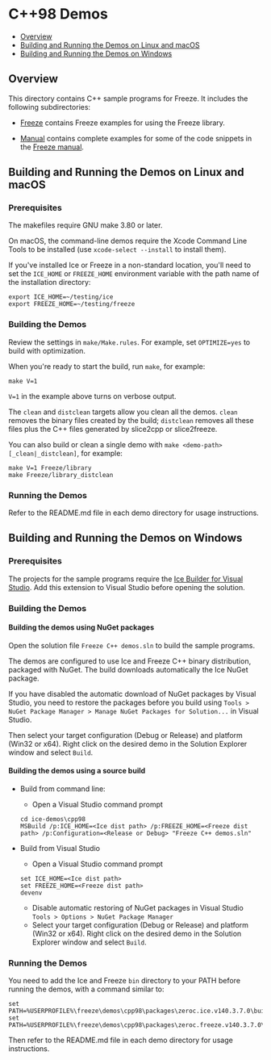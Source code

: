 # C++98 Demos

- [Overview](#overview)
- [Building and Running the Demos on Linux and macOS](#building-and-running-the-demos-on-linux-and-macos)
- [Building and Running the Demos on Windows](#building-and-running-the-demos-on-windows)

## Overview

This directory contains C++ sample programs for Freeze. It includes the
following subdirectories:

- [Freeze](./Freeze) contains Freeze examples for using the Freeze library.

- [Manual](./Manual) contains complete examples for some of the code snippets
in the [Freeze manual][1].

## Building and Running the Demos on Linux and macOS

### Prerequisites

The makefiles require GNU make 3.80 or later.

On macOS, the command-line demos require the Xcode Command Line Tools to be
installed (use `xcode-select --install` to install them).

If you've installed Ice or Freeze in a non-standard location, you'll need to set
the `ICE_HOME` or `FREEZE_HOME` environment variable with the path name of the
installation directory:

```
export ICE_HOME=~/testing/ice
export FREEZE_HOME=~/testing/freeze
```

### Building the Demos

Review the settings in `make/Make.rules`. For example, set `OPTIMIZE=yes`
to build with optimization.

When you're ready to start the build, run `make`, for example:
```
make V=1
```

`V=1` in the example above turns on verbose output.

The `clean` and `distclean` targets allow you clean all the demos. `clean`
removes the binary files created by the build; `distclean` removes all these
files plus the C++ files generated by slice2cpp or slice2freeze.

You can also build or clean a single demo with `make <demo-path>[_clean|_distclean]`,
for example:
```
make V=1 Freeze/library
make Freeze/library_distclean
```

### Running the Demos

Refer to the README.md file in each demo directory for usage instructions.

## Building and Running the Demos on Windows

### Prerequisites

The projects for the sample programs require the [Ice Builder for Visual Studio][2].
Add this extension to Visual Studio before opening the solution.

### Building the Demos

#### Building the demos using NuGet packages

Open the solution file `Freeze C++ demos.sln` to build the sample programs.

The demos are configured to use Ice and Freeze C++ binary distribution, packaged
with NuGet. The build downloads automatically the Ice NuGet package.

If you have disabled the automatic download of NuGet packages by Visual Studio,
you need to restore the packages before you build using `Tools > NuGet Package
Manager > Manage NuGet Packages for Solution...` in Visual Studio.

Then select your target configuration (Debug or Release) and platform (Win32
or x64). Right click on the desired demo in the Solution Explorer window and
select `Build`.

#### Building the demos using a source build

- Build from command line:
  * Open a Visual Studio command prompt
  ```
  cd ice-demos\cpp98
  MSBuild /p:ICE_HOME=<Ice dist path> /p:FREEZE_HOME=<Freeze dist path> /p:Configuration=<Release or Debug> "Freeze C++ demos.sln"
  ```

- Build from Visual Studio
  * Open a Visual Studio command prompt
  ```
  set ICE_HOME=<Ice dist path>
  set FREEZE_HOME=<Freeze dist path>
  devenv
  ```

  * Disable automatic restoring of NuGet packages in Visual Studio
    `Tools > Options > NuGet Package Manager`
  * Select your target configuration (Debug or Release) and platform (Win32 or
    x64). Right click on the desired demo in the Solution Explorer window and
    select `Build`.

### Running the Demos

You need to add the Ice and Freeze `bin` directory to your PATH before running
the demos, with a command similar to:

```
set PATH=%USERPROFILE%\freeze\demos\cpp98\packages\zeroc.ice.v140.3.7.0\build\native\bin\x64\Release;%PATH%
set PATH=%USERPROFILE%\freeze\demos\cpp98\packages\zeroc.freeze.v140.3.7.0\build\native\bin\x64\Release;%PATH%
```

Then refer to the README.md file in each demo directory for usage instructions.

[1]: https://doc.zeroc.com/display/Freeze37/Freeze+Manual
[2]: https://github.com/zeroc-ice/ice-builder-visualstudio
